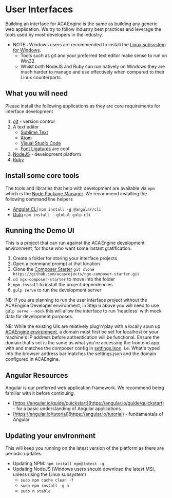# User Interfaces

Building an interface for ACA Engine is the same as building any generic web application. We try to follow industry best practices and leverage the tools used by most developers in the industry.

* NOTE:: Windows users are recommended to install the [Linux subsystem for Windows](https://msdn.microsoft.com/en-au/commandline/wsl/install_guide).
  * Tools such as git and your preferred text editor make sense to run on Win32
  * Whilst both NodeJS and Ruby can run natively on Windows they are much harder to manage and use effectively when compared to their Linux counterparts.

## What you will need

Please install the following applications as they are core requirements for interface development

1. [git](https://git-scm.com/) - version control
2. A text editor
   * [Sublime Text](https://www.sublimetext.com/)
   * [Atom](https://atom.io/)
   * [Visual Studio Code](https://code.visualstudio.com/)
   * [Font Ligatures](https://github.com/tonsky/FiraCode) are cool
3. [NodeJS](https://nodejs.org/) - development platform
4. [Ruby](https://rvm.io/rvm/install)

## Install some core tools

The tools and libraries that help with development are available via `npm` which is the [Node Package Manager](https://www.npmjs.com/). We recommend installing the following command line helpers

* [Angular CLI](https://cli.angular.io/) `npm install -g @angular/cli`
* [Gulp](https://gulpjs.com/) `npm install --global gulp-cli`

## Running the Demo UI

This is a project that can run against the ACA Engine development environment, for those who want some instant gratification.

1. Create a folder for storing your interface projects
2. Open a command prompt at that location
3. Clone the [Composer Starter](https://github.com/acaprojects/ngx-composer-starter) `git clone https://github.com/acaprojects/ngx-composer-starter.git`
4. `cd ngx-composer-starter` to move into the folder
5. `npm install` to install the project dependencies
6. `gulp serve` to run the development server

NB: If you are planning to run the user interface project without the ACAEngine Developer environment, in Step 6 above you will need to use `gulp serve --mock` this will allow the interface to run 'headless' with mock data for development purposes.

NB: While the existing UIs are relatively plug'n'play with a locally spun up [ACAEngine environment](../getting-started.md#starting-up), a domain must first be set for localhost or your machine's IP address before authentication will be functional. Ensure the domain that's set is the same as what you're accessing the frontend app with and matches the composer config in [settings.json](settings.json.md). i.e. What's typed into the browser address bar matches the settings.json and the domain configured in ACAEngine.

## Angular Resources

Angular is our preferred web application framework. We recommend being familiar with it before continuing.

* [https://angular.io/guide/quickstart](https://angular.io/guide/quickstart) - for a basic understanding of Angular applications
* [https://angular.io/tutorial](https://angular.io/tutorial) - fundamentals of Angular

## Updating your environment

This will keep you running on the latest version of the platform as there are periodic updates.

* Updating NPM: `npm install npm@latest -g`
* Updating NodeJS \(Windows users should download the latest MSI, unless using the Linux subsystem\)
  * `sudo npm cache clean -f`
  * `sudo npm install -g n`
  * `sudo n stable`

